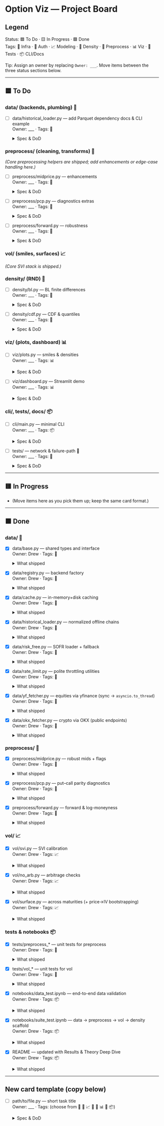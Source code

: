 # Option Viz — Project Board

## Legend

Status: 🟦 To Do · 🟨 In Progress · 🟩 Done  
Tags: 🧱 Infra · 🔑 Auth · 📈 Modeling · 📐 Density · 🧮 Preprocess · 📊 Viz · 🧪 Tests · 📦 CLI/Docs

Tip: Assign an owner by replacing `Owner: ___`. Move items between the three status sections below.

---

## 🟦 To Do

### data/ (backends, plumbing) 🧱

- [ ] data/historical_loader.py — add Parquet dependency docs & CLI example  
  Owner: ___ · Tags: 🧱  
  <details><summary>Spec & DoD</summary>
  
  - Document `pyarrow`/`fastparquet` install; provide a short CLI example to save/load.  
  - DoD: README snippet runs successfully after installing optional deps.
  </details>

### preprocess/ (cleaning, transforms) 🧮

*(Core preprocessing helpers are shipped; add enhancements or edge-case handling here.)*

- [ ] preprocess/midprice.py — enhancements  
  Owner: ___ · Tags: 🧮  
  <details><summary>Spec & DoD</summary>
  
  - Add configurable outlier rejection and timestamp staleness checks.  
  - DoD: unit tests for outlier clipping & staleness pass.
  </details>

- [ ] preprocess/pcp.py — diagnostics extras  
  Owner: ___ · Tags: 🧮  
  <details><summary>Spec & DoD</summary>
  
  - Add residual histogram helper & threshold alert callback.  
  - DoD: function returns bins/alerts; plotted in notebook.
  </details>

- [ ] preprocess/forward.py — robustness  
  Owner: ___ · Tags: 🧮  
  <details><summary>Spec & DoD</summary>
  
  - Add fallback to put–call average forward if pairs are sparse; warn on instability.  
  - DoD: unit test with sparse pairs passes; warning surfaced.
  </details>

### vol/ (smiles, surfaces) 📈

*(Core SVI stack is shipped.)*

### density/ (RND) 📐

- [ ] density/bl.py — BL finite differences  
  Owner: ___ · Tags: 📐  
  <details><summary>Spec & DoD</summary>
  
  - Central / higher-order differences; adaptive spacing near kinks.  
  - DoD: pdf ≥0 on ≥98% grid; ∫pdf = 1 ± 0.01.
  </details>

- [ ] density/cdf.py — CDF & quantiles  
  Owner: ___ · Tags: 📐  
  <details><summary>Spec & DoD</summary>
  
  - Integrate pdf; inverse-CDF via monotone spline; VaR stats.  
  - DoD: median/quantiles consistent with forward/variance.
  </details>

### viz/ (plots, dashboard) 📊

- [ ] viz/plots.py — smiles & densities  
  Owner: ___ · Tags: 📊  
  <details><summary>Spec & DoD</summary>
  
  - IV vs log-moneyness; PDF/CDF with mean/median overlays; light/dark theme.  
  - DoD: PNGs saved; functions return `matplotlib.Figure`.
  </details>

- [ ] viz/dashboard.py — Streamlit demo  
  Owner: ___ · Tags: 📊  
  <details><summary>Spec & DoD</summary>
  
  - Select backend (equity/crypto), ticker, expiry; export plots.  
  - DoD: one-file app runs locally and updates interactively.
  </details>

### cli/, tests/, docs/ 📦

- [ ] cli/main.py — minimal CLI  
  Owner: ___ · Tags: 📦  
  <details><summary>Spec & DoD</summary>
  
  - `oviz fetch --asset-class equity --underlying AAPL --expiry 2025-12-19`  
    `oviz fetch --asset-class crypto --underlying BTC --expiry YYMMDD`  
  - DoD: writes normalized JSON/CSV + PNGs; exit codes on failure.
  </details>

- [ ] tests/ — network & failure-path 🧪  
  Owner: ___ · Tags: 🧪  
  <details><summary>Spec & DoD</summary>
  
  - Add opt-in network smoke tests (OKX/yfinance) and failure-path tests; consolidate coverage ≥80%.  
  - DoD: `pytest -m "network"` runs only when `OVIZ_RUN_NETWORK=1` is set.
  </details>

---

## 🟨 In Progress

- (Move items here as you pick them up; keep the same card format.)

---

## 🟩 Done

### data/ 🧱

- [x] data/base.py — shared types and interface  
  Owner: Drew · Tags: 🧱  
  <details><summary>What shipped</summary>
  
  - `OptionQuote`, `OptionChain` dataclasses; `OptionFetcher` protocol (`list_expiries`, `fetch_chain`).  
  - Typed throughout; designed to be backend-agnostic (equity/crypto).
  </details>

- [x] data/registry.py — backend factory  
  Owner: Drew · Tags: 🧱  
  <details><summary>What shipped</summary>
  
  - `get_fetcher("equity"|"crypto")` → `YFinanceFetcher` / `OKXFetcher`; kwargs forwarded.  
  - Smoke test returns ≥1 quote for AAPL and BTC.
  </details>

- [x] data/cache.py — in-memory+disk caching  
  Owner: Drew · Tags: 🧱  
  <details><summary>What shipped</summary>
  
  - `KVCache` with TTL; fast in-memory + SQLite persistence; `get_cached(key, fetch_fn, ttl)`.  
  - `vacuum_disk()` and memory promotion on disk hit.
  </details>

- [x] data/historical_loader.py — normalized offline chains  
  Owner: Drew · Tags: 🧱  
  <details><summary>What shipped</summary>
  
  - `save_chain_csv/parquet`, `load_chain_csv/parquet`; `chain_to_dataframe`, `dataframe_to_chain`.  
  - Batch helpers; transparent timezone handling for expiries/as-of.
  </details>

- [x] data/risk_free.py — SOFR loader + fallback  
  Owner: Drew · Tags: 🧱  
  <details><summary>What shipped</summary>
  
  - `RiskFreeProvider(get_rate)` with CSV support, forward-fill option, and constant fallback.  
  - Graceful behavior outside CSV range.
  </details>

- [x] data/rate_limit.py — polite throttling utilities  
  Owner: Drew · Tags: 🧱  
  <details><summary>What shipped</summary>
  
  - `AsyncRateLimiter(max_concurrent)` and `retry_with_backoff(...)` with jitter.  
  - Integrated into OKX ticker fetch loop; patterns documented.
  </details>

- [x] data/yf_fetcher.py — equities via yfinance (sync → `asyncio.to_thread`)  
  Owner: Drew · Tags: 🧱  
  <details><summary>What shipped</summary>
  
  - Fixed `.option_chain()` unpack bug; robust spot retrieval; IV forwarded via `extra["iv"]`.
  </details>

- [x] data/okx_fetcher.py — crypto via OKX (public endpoints)  
  Owner: Drew · Tags: 🧱  
  <details><summary>What shipped</summary>
  
  - YYMMDD/ YYYYMMDD expiry parsing; server-time sync; **integrated `AsyncRateLimiter` + `retry_with_backoff`** for ticker calls; **instrument list cached** via `KVCache` (1h TTL).  
  - Public instruments/tickers/index spot; helpful error body on failures.
  </details>

### preprocess/ 🧮

- [x] preprocess/midprice.py — robust mids + flags  
  Owner: Drew · Tags: 🧮  
  <details><summary>What shipped</summary>
  
  - Vectorized mids with fallback (bid-only/ask-only), crossed/wide flags, relative spread.  
  - Side-used label for auditing; NaN-safe; configurable thresholds.
  </details>

- [x] preprocess/pcp.py — put–call parity diagnostics  
  Owner: Drew · Tags: 🧮  
  <details><summary>What shipped</summary>
  
  - Synthetic legs from PCP; residual computation; strike-pivot helper.  
  - Clean API for plugging into notebooks and tests.
  </details>

- [x] preprocess/forward.py — forward & log-moneyness  
  Owner: Drew · Tags: 🧮  
  <details><summary>What shipped</summary>
  
  - Forward formula, log-moneyness, `estimate_forward_from_chain` and PCP-based estimator as a fallback.
  </details>

### vol/ 📈

- [x] vol/svi.py — SVI calibration  
  Owner: Drew · Tags: 📈  
  <details><summary>What shipped</summary>
  
  - `w(k)=a+b(ρ(k−m)+sqrt((k−m)^2+σ^2))`; grid seeds + L-BFGS-B; bounds & mild regularization; price-weighting option.  
  - Clear return type `SVIFit(params, loss, n_used, method, notes)`.
  </details>

- [x] vol/no_arb.py — arbitrage checks  
  Owner: Drew · Tags: 📈  
  <details><summary>What shipped</summary>
  
  - Butterfly positivity and calendar monotonicity helpers with diagnostics structure.
  </details>

- [x] vol/surface.py — across maturities (+ price→IV bootstrapping)  
  Owner: Drew · Tags: 📈  
  <details><summary>What shipped</summary>
  
  - Fit per-expiry SVI using IVs or **solve IV from call prices** (Black-76) if missing; smooth params; evaluate w(k,T)/σ(K,T).
  </details>

### tests & notebooks 📦

- [x] tests/preprocess_* — unit tests for preprocess  
  Owner: Drew · Tags: 🧪  
  <details><summary>What shipped</summary>
  
  - `test_preprocess_midprice.py`, `test_preprocess_pcp.py`, `test_preprocess_forward.py` covering mids, PCP identities, and forward estimation.
  </details>

- [x] tests/vol_* — unit tests for vol  
  Owner: Drew · Tags: 🧪  
  <details><summary>What shipped</summary>
  
  - Synthetic SVI fit test; no-arb (butterfly/calendar) checks.
  </details>

- [x] notebooks/data_test.ipynb — end-to-end data validation  
  Owner: Drew · Tags: 📦  
  <details><summary>What shipped</summary>
  
  - PYTHONPATH setup; equity + crypto chain tests; cache/risk-free/limiter demos; CSV round-trip.
  </details>

- [x] notebooks/suite_test.ipynb — data → preprocess → vol → density scaffold  
  Owner: Drew · Tags: 📦  
  <details><summary>What shipped</summary>
  
  - Full pipeline demonstration; BL/CDF sections ready to plug in once density module lands.
  </details>

- [x] README — updated with Results & Theory Deep Dive  
  Owner: Drew · Tags: 📦  
  <details><summary>What shipped</summary>
  
  - Pitch-style overview, artifacts/metrics in Results, and a deeper theory section (RN measure, SVI, BL, COS).
  </details>

---

## New card template (copy below)

- [ ] path/to/file.py — short task title  
  Owner: ___ · Tags: (choose from 🧱 🔑 📈 📐 🧮 📊 🧪 📦)  
  <details><summary>Spec & DoD</summary>
  
  - What to build:  
  - API:  
  - Edge cases:  
  - DoD:
  </details>

